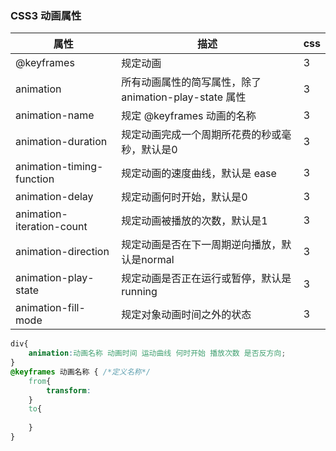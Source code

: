 ### CSS3 动画属性

| **属性**                  | **描述**                                               | **css** |
| ------------------------- | ------------------------------------------------------ | ------- |
| @keyframes                | 规定动画                                               | 3       |
| animation                 | 所有动画属性的简写属性，除了 animation-play-state 属性 | 3       |
| animation-name            | 规定 @keyframes 动画的名称                             | 3       |
| animation-duration        | 规定动画完成一个周期所花费的秒或毫秒，默认是0          | 3       |
| animation-timing-function | 规定动画的速度曲线，默认是 ease                        | 3       |
| animation-delay           | 规定动画何时开始，默认是0                              | 3       |
| animation-iteration-count | 规定动画被播放的次数，默认是1                          | 3       |
| animation-direction       | 规定动画是否在下一周期逆向播放，默认是normal           | 3       |
| animation-play-state      | 规定动画是否正在运行或暂停，默认是 running             | 3       |
| animation-fill-mode       | 规定对象动画时间之外的状态                             | 3       |

```css
div{
    animation:动画名称 动画时间 运动曲线 何时开始 播放次数 是否反方向;
}
@keyframes 动画名称 { /*定义名称*/
    from{
        transform: 
    }
    to{
        
    }
}
```

